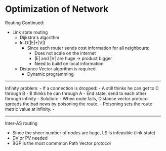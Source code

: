 # Optimization of Network

Routing Continued:
- Link state routing
    - Dijkstra's algorithm 
    - In O(|E|*|V|)
        - Since each router sends cost information for all neighbours:
            - Does not scale on the internet
            - |E| and |V| are huge -> product bigger
            - Need to build on local information
    - Distance Vector algorithm is required.
        - Dynamic programming
        
---
Infinity problem:
    - If a connection is dropped:
        - A still thinks he can get to C through B
        - B thinks he can through A
        - End state, send to each other through infinity
    - Solution:
        - When route fails, Distance vector protocol
        spreads the bad news by poisoning the route.
        - Poisoning sets the route metric value at infinity.
        - 
        
        
        
---
Inter-AS routing
- Since the sheer number of nodes are huge, LS is infeasible (link state)
- DV or PV needed
- BGP is the most commmon Path Vector protocol


